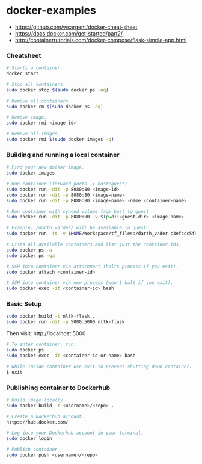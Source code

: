 # docker-examples
- https://github.com/wsargent/docker-cheat-sheet
- https://docs.docker.com/get-started/part2/
- http://containertutorials.com/docker-compose/flask-simple-app.html

### Cheatsheet

```bash
# Starts a container.
docker start

# Stop all containers.
sudo docker stop $(sudo docker ps -aq)

# Remove all containers.
sudo docker rm $(sudo docker ps -aq)

# Remove image.
sudo docker rmi <image-id>

# Remove all images.
sudo docker rmi $(sudo docker images -q)
```

### Building and running a local container

```bash
# Find your new docker image.
sudo docker images

# Run container (forward ports -> host:guest)
sudo docker run -dit -p 8080:80 <image-id>
sudo docker run -dit -p 8080:80 <image-name>
sudo docker run -dit -p 8080:80 <image-name> -name <container-name>

# Run container with synced volume from host to guest.
sudo docker run -dit -p 8080:80 -v $(pwd):<guest-dir> <image-name>

# Example: /darth_varder/ will be available in guest.
sudo docker run -it -v $HOME/Workspace/tf_files:/darth_vader c3efccc5f94f

# Lists all available containers and list just the container ids.
sudo docker ps -a
sudo docker ps -qa

# SSH into container via attachment (halts process if you exit).
sudo docker attach <container-id>

# SSH into container via new process (won't halt if you exit).
sudo docker exec -it <container-id> bash
```

### Basic Setup
```bash
sudo docker build -t nltk-flask .
sudo docker run -dit -p 5000:5000 nltk-flask
```

Then visit: http://localhost:5000

```bash
# To enter container, run:
sudo docker ps
sudo docker exec -it <container-id-or-name> bash

# While inside container use exit to prevent shutting down container.
$ exit
```

### Publishing container to Dockerhub

```bash
# Build image locally.
sudo docker build -t <username>/<repo> .

# Create a Dockerhub account.
https://hub.docker.com/

# Log into your Dockerhub account in your terminal.
sudo docker login

# Publish container
sudo docker push <username>/<repo>
```
